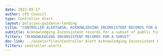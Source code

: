 ```yaml
---
date: 2022-05-17
author: CFO Council
type: Controller Alert
layout: policies-guidance-landing
title: "CONTROLLER ALERT&#58; ACKNOWLEDGING INCONSISTENT RECORDS FOR A SUBSET OF PUBLIC FINANCIAL ASSISTANCE DATA FOR ENTITY ADDRESS ZIP+4"
subtitle: Acknowledging Inconsistent records for a subset of public financial assistance
filters: "ACKNOWLEDGING INCONSISTENT RECORDS FOR A SUBSET"
doc-link: ../assets/files/Controller Alert Acknowledging Inconsistent Records_2017.04.03.pdf
filters: controller-alerts
---
```

